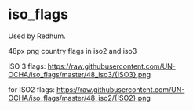 # iso_flags

Used by Redhum.

48px png country flags in iso2 and iso3 

ISO 3 flags: https://raw.githubusercontent.com/UN-OCHA/iso_flags/master/48_iso3/{ISO3}.png

for ISO2 flags: https://raw.githubusercontent.com/UN-OCHA/iso_flags/master/48_iso2/{ISO2}.png
